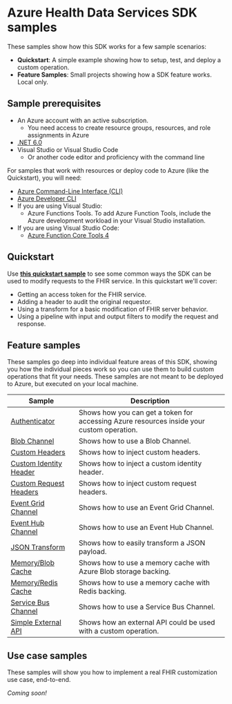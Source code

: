 # Azure Health Data Services SDK samples

These samples show how this SDK works for a few sample scenarios:

- **Quickstart**: A simple example showing how to setup, test, and deploy a custom operation.
- **Feature Samples**: Small projects showing how a SDK feature works. Local only.

## Sample prerequisites

- An Azure account with an active subscription.
  - You need access to create resource groups, resources, and role assignments in Azure
- [.NET 6.0](https://dotnet.microsoft.com/en-us/download)
- Visual Studio or Visual Studio Code
  - Or another code editor and proficiency with the command line

For samples that work with resources or deploy code to Azure (like the Quickstart), you will need:

- [Azure Command-Line Interface (CLI)](https://docs.microsoft.com/cli/azure/install-azure-cli)
- [Azure Developer CLI](https://docs.microsoft.com/azure/developer/azure-developer-cli/get-started?tabs=bare-metal%2Cwindows&pivots=programming-language-csharp#prerequisites)
- If you are using Visual Studio:
  - Azure Functions Tools. To add Azure Function Tools, include the Azure development workload in your Visual Studio installation.
- If you are using Visual Studio Code:
  - [Azure Function Core Tools 4](https://docs.microsoft.com/azure/azure-functions/functions-run-local?tabs=v4%2Cwindows%2Ccsharp%2Cportal%2Cbash#install-the-azure-functions-core-tools)

## Quickstart

Use **[this quickstart sample](./Quickstart/)** to see some common ways the SDK can be used to modify requests to the FHIR service. In this quickstart we'll cover:

- Getting an access token for the FHIR service.
- Adding a header to audit the original requestor.
- Using a transform for a basic modification of FHIR server behavior.
- Using a pipeline with input and output filters to modify the request and response.

## Feature samples

These samples go deep into individual feature areas of this SDK, showing you how the individual pieces work so you can use them to build custom operations that fit your needs. These samples are not meant to be deployed to Azure, but executed on your local machine.

| Sample | Description |
| --- | --- |
| [Authenticator](./Authenticator/) | Shows how you can get a token for accessing Azure resources inside your custom operation. |
| [Blob Channel](./BlobChannel/) | Shows how to use a Blob Channel. |
| [Custom Headers](./CustomHeaders/) | Shows how to inject custom headers. |
| [Custom Identity Header](./CustomIdentityHeader/) | Shows how to inject a custom identity header. |
| [Custom Request Headers](./CustomRequestHeaders/) | Shows  how to inject custom request headers. |
| [Event Grid Channel](./EventGridChannel/) | Shows how to use an Event Grid Channel. |
| [Event Hub Channel](./EventHubChannel/) | Shows how to use an Event Hub Channel. |
| [JSON Transform](./JsonTransform/) | Shows how to easily transform a JSON payload. |
| [Memory/Blob Cache](./MemoryCacheAndBlobProvider/) | Shows how to use a memory cache with Azure Blob storage backing. |
| [Memory/Redis Cache](./MemoryCacheAndRedisProvider/) | Shows how to use a memory cache with Redis backing. |
| [Service Bus Channel](./ServiceBusChannel/) | Shows how to use a Service Bus Channel. |
| [Simple External API](./SimpleExternalApiCustomOperation/) | Shows how an external API could be used with a custom operation. |

## Use case samples

These samples will show you how to implement a real FHIR customization use case, end-to-end.

*Coming soon!*
